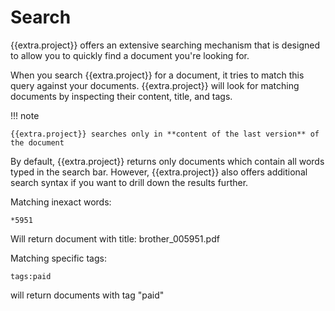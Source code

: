 # Search

{{extra.project}} offers an extensive searching mechanism that is designed to allow you to quickly find a document you're looking for.

When you search {{extra.project}} for a document, it tries to match this query
against your documents. {{extra.project}} will look for matching documents by
inspecting their content, title, and tags.

!!! note

	{{extra.project}} searches only in **content of the last version** of the document


By default, {{extra.project}} returns only documents which contain all words typed in
the search bar. However, {{extra.project}} also offers additional search syntax if you
want to drill down the results further.


Matching inexact words:

	*5951

Will return document with title: brother_005951.pdf

Matching specific tags:

	tags:paid

will return documents with tag "paid"

